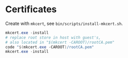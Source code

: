 # Certificates

Create with `mkcert`, see `bin/scripts/install-mkcert.sh`.

```powershell
mkcert.exe -install
# replace root store in host with guest's,
# also located in "$(mkcert -CAROOT)/rootCA.pem"
code "$(mkcert.exe -CAROOT)/rootCA.pem"
mkcert.exe -install
```
